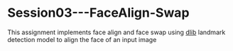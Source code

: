 # Session03---FaceAlign-Swap  
This assignment implements face align and face swap using [dlib](http://dlib.net/) landmark detection model to align the face of an input image
